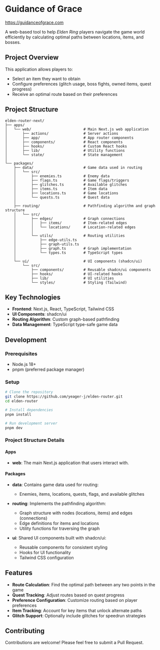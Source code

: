 # Guidance of Grace
https://guidanceofgrace.com

A web-based tool to help *Elden Ring* players navigate the game world efficiently by calculating optimal paths between locations, items, and bosses.

## Project Overview

This application allows players to:
- Select an item they want to obtain
- Configure preferences (glitch usage, boss fights, owned items, quest progress)
- Receive an optimal route based on their preferences

## Project Structure

```
elden-router-next/
├── apps/
│   └── web/                        # Main Next.js web application
│       ├── actions/                # Server actions
│       ├── app/                    # App router components
│       ├── components/             # React components
│       ├── hooks/                  # Custom React hooks
│       ├── lib/                    # Utility functions
│       └── state/                  # State management
│
└── packages/
    ├── data/                       # Game data used in routing
    │   └── src/
    │       ├── enemies.ts          # Enemy data
    │       ├── flags.ts            # Game flags/triggers
    │       ├── glitches.ts         # Available glitches
    │       ├── items.ts            # Item data
    │       ├── locations.ts        # Game locations
    │       └── quests.ts           # Quest data
    │
    ├── routing/                    # Pathfinding algorithm and graph structure
    │   └── src/
    │       ├── edges/              # Graph connections
    │       │   ├── items/          # Item-related edges
    │       │   └── locations/      # Location-related edges
    │       │
    │       └── utils/              # Routing utilities
    │           ├── edge-utils.ts
    │           ├── graph-utils.ts
    │           ├── graph.ts        # Graph implementation
    │           └── types.ts        # TypeScript types
    │
    └── ui/                         # UI components (shadcn/ui)
        └── src/
            ├── components/         # Reusable shadcn/ui components
            ├── hooks/              # UI-related hooks
            ├── lib/                # UI utilities
            └── styles/             # Styling (Tailwind)
```

## Key Technologies

- **Frontend**: Next.js, React, TypeScript, Tailwind CSS
- **UI Components**: shadcn/ui
- **Routing Algorithm**: Custom graph-based pathfinding
- **Data Management**: TypeScript type-safe game data

## Development

### Prerequisites

- Node.js 18+
- pnpm (preferred package manager)

### Setup

```bash
# Clone the repository
git clone https://github.com/yeager-j/elden-router.git
cd elden-router

# Install dependencies
pnpm install

# Run development server
pnpm dev
```

### Project Structure Details

#### Apps

- **web**: The main Next.js application that users interact with.

#### Packages

- **data**: Contains game data used for routing:
    - Enemies, items, locations, quests, flags, and available glitches

- **routing**: Implements the pathfinding algorithm:
    - Graph structure with nodes (locations, items) and edges (connections)
    - Edge definitions for items and locations
    - Utility functions for traversing the graph

- **ui**: Shared UI components built with shadcn/ui:
    - Reusable components for consistent styling
    - Hooks for UI functionality
    - Tailwind CSS configuration

## Features

- **Route Calculation**: Find the optimal path between any two points in the game
- **Quest Tracking**: Adjust routes based on quest progress
- **Preference Configuration**: Customize routing based on player preferences
- **Item Tracking**: Account for key items that unlock alternate paths
- **Glitch Support**: Optionally include glitches for speedrun strategies

## Contributing

Contributions are welcome! Please feel free to submit a Pull Request.
